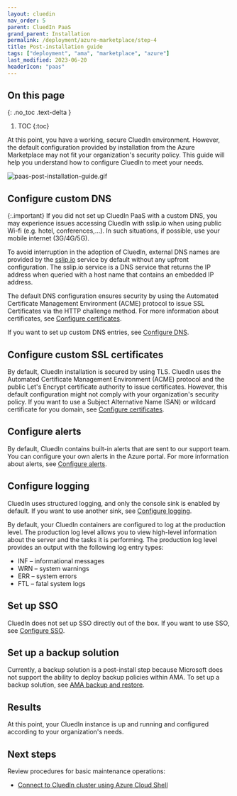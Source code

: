 ```yaml
---
layout: cluedin
nav_order: 5
parent: CluedIn PaaS
grand_parent: Installation
permalink: /deployment/azure-marketplace/step-4
title: Post-installation guide
tags: ["deployment", "ama", "marketplace", "azure"]
last_modified: 2023-06-20
headerIcon: "paas"
---
```

## On this page
{: .no_toc .text-delta }
1. TOC
{:toc}

At this point, you have a working, secure CluedIn environment. However, the default configuration provided by installation from the Azure Marketplace may not fit your organization's security policy. This guide will help you understand how to configure CluedIn to meet your needs.

![paas-post-installation-guide.gif](../../assets/images/deployment/paas-post-installation-guide.gif)

## Configure custom DNS

{:.important}
If you did not set up CluedIn PaaS with a custom DNS, you may experience issues accessing CluedIn with sslip.io when using public Wi-fi (e.g. hotel, conferences,...). In such situations, if possible, use your mobile internet (3G/4G/5G).

To avoid interruption in the adoption of CluedIn, external DNS names are provided by the <a href="https://sslip.io/">sslip.io</a> service by default without any upfront configuration. The sslip.io service is a DNS service that returns the IP address when queried with a host name that contains an embedded IP address.

The default DNS configuration ensures security by using the Automated Certificate Management Environment (ACME) protocol to issue SSL Certificates via the HTTP challenge method. For more information about certificates, see [Configure certificates](/deployment/infra-how-tos/configure-certificates).

If you want to set up custom DNS entries, see [Configure DNS](/deployment/infra-how-tos/configure-dns).

## Configure custom SSL certificates

By default, CluedIn installation is secured by using TLS. CluedIn uses the Automated Certificate Management Environment (ACME) protocol and the public Let's Encrypt certificate authority to issue certificates. However, this default configuration might not comply with your organization's security policy. If you want to use a Subject Alternative Name (SAN) or wildcard certificate for you domain, see [Configure certificates](/deployment/infra-how-tos/configure-certificates).

## Configure alerts

By default, CluedIn contains built-in alerts that are sent to our support team. You can configure your own alerts in the Azure portal. For more information about alerts, see [Configure alerts](/deployment/infra-how-tos/configure-alerts).

## Configure logging

CluedIn uses structured logging, and only the console sink is enabled by default. If you want to use another sink, see [Configure logging](/deployment/infra-how-tos/configure-logging).

By default, your CluedIn containers are configured to log at the production level. The production log level allows you to view high-level information about the server and the tasks it is performing. The production log level provides an output with the following log entry types:

- INF – informational messages
- WRN – system warnings
- ERR – system errors
- FTL – fatal system logs

## Set up SSO

CluedIn does not set up SSO directly out of the box. If you want to use SSO, see [Configure SSO](/deployment/infra-how-tos/configure-sso).

## Set up a backup solution

Currently, a backup solution is a post-install step because Microsoft does not support the ability to deploy backup policies within AMA. To set up a backup solution, see [AMA backup and restore](/deployment/infra-how-tos/ama-backup).

## Results

At this point, your CluedIn instance is up and running and configured according to your organization's needs.

## Next steps

Review procedures for basic maintenance operations:

- [Connect to CluedIn cluster using Azure Cloud Shell](/deployment/infra-how-tos/connect-to-cluedin)
